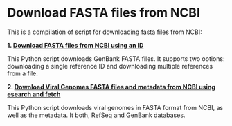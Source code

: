 # Download FASTA files from NCBI

This is a compilation of script for downloading fasta files from NCBI:


**1. [Download FASTA files from NCBI using an ID](https://github.com/agudeloromero/Download_fasta_NCBI/tree/main/Download_fasta_with_ID)**

This Python script downloads GenBank FASTA files. It supports two options: downloading a single reference ID and downloading multiple references from a file.

**2. [Download Viral Genomes FASTA files and metadata from NCBI using esearch and fetch](https://github.com/agudeloromero/Download_fasta_NCBI/tree/main/Download_fasta_metadata_fetch)**

This Python script downloads viral genomes in FASTA format from NCBI, as well as the metadata. It both, RefSeq and GenBank databases.




